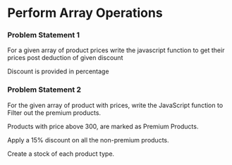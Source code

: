 # Perform Array Operations

### Problem Statement 1

For a given array of product prices write the javascript function to get their prices post deduction of given discount

Discount is provided in percentage


### Problem Statement 2

For the given array of product with prices, write the JavaScript function to Filter out the premium products.

Products with price above 300, are marked as Premium Products.

Apply a 15% discount on all the non-premium products.

Create a stock of each product type.